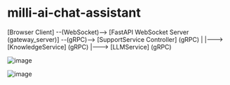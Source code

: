 # milli-ai-chat-assistant

 [Browser Client] --(WebSocket)--> [FastAPI WebSocket Server (gateway_server)] --(gRPC)--> [SupportService Controller] (gRPC)
                                                                                           |
                                                                                           |---> [KnowledgeService] (gRPC)
                                                                                           |---> [LLMService] (gRPC)


![image](https://github.com/user-attachments/assets/a71fa951-83bc-412e-938b-04c9e1538b83)


![image](https://github.com/user-attachments/assets/23ccdd78-fa2b-489b-b768-ebed77dd40f9)

